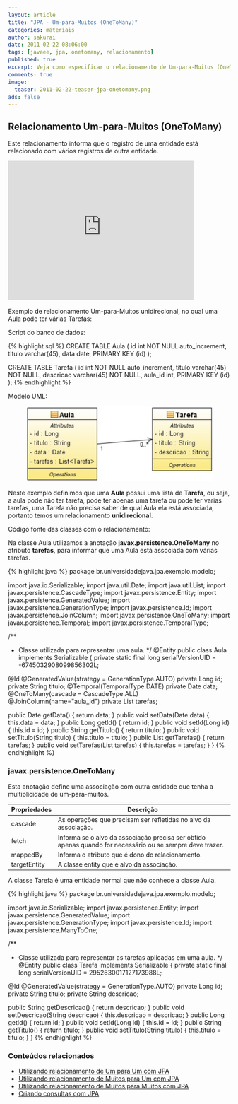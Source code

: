 ```yaml
---
layout: article
title: "JPA - Um-para-Muitos (OneToMany)"
categories: materiais
author: sakurai
date: 2011-02-22 08:06:00
tags: [javaee, jpa, onetomany, relacionamento]
published: true
excerpt: Veja como especificar o relacionamento de Um-para-Muitos (OneToMany) entre as entidades.
comments: true
image:
  teaser: 2011-02-22-teaser-jpa-onetomany.png
ads: false
---
```


## Relacionamento Um-para-Muitos (OneToMany)

Este relacionamento informa que o registro de uma entidade está relacionado com vários registros de outra entidade.

<iframe width="420" height="315" src="https://www.youtube.com/embed/B5wArXmXy9M" frameborder="0" allowfullscreen></iframe>

Exemplo de relacionamento Um-para-Muitos unidirecional, no qual uma Aula pode ter várias Tarefas:

Script do banco de dados:

{% highlight sql %}
CREATE TABLE Aula (
  id int NOT NULL auto_increment,
  titulo varchar(45),
  data date,
  PRIMARY KEY (id)
);

CREATE TABLE Tarefa (
  id int NOT NULL auto_increment,
  titulo varchar(45) NOT NULL,
  descricao varchar(45) NOT NULL,
  aula_id int,
  PRIMARY KEY (id)
);
{% endhighlight %}

Modelo UML:

<figure>
    <a href="/images/2011-02-22-jpa-onetomany-01.png"><img src="/images/2011-02-22-jpa-onetomany-01.png" alt="Exemplo de relacionamento @OneToMany."></a>
</figure>

Neste exemplo definimos que uma **Aula** possui uma lista de **Tarefa**, ou seja, a aula pode não ter tarefa, pode ter apenas uma tarefa ou pode ter varias tarefas, uma Tarefa não precisa saber de qual Aula ela está associada, portanto temos um relacionamento **unidirecional**.

Código fonte das classes com o relacionamento:

Na classe Aula utilizamos a anotação **javax.persistence.OneToMany** no atributo **tarefas**, para informar que uma Aula está associada com várias tarefas.

{% highlight java %}
package br.universidadejava.jpa.exemplo.modelo;

import java.io.Serializable;
import java.util.Date;
import java.util.List;
import javax.persistence.CascadeType;
import javax.persistence.Entity;
import javax.persistence.GeneratedValue;
import javax.persistence.GenerationType;
import javax.persistence.Id;
import javax.persistence.JoinColumn;
import javax.persistence.OneToMany;
import javax.persistence.Temporal;
import javax.persistence.TemporalType;

/**
 * Classe utilizada para representar uma aula.
 */
@Entity
public class Aula implements Serializable {
  private static final long serialVersionUID = -6745032908099856302L;

  @Id
  @GeneratedValue(strategy = GenerationType.AUTO)
  private Long id;
  private String titulo;
  @Temporal(TemporalType.DATE)
  private Date data;
  @OneToMany(cascade = CascadeType.ALL)
  @JoinColumn(name="aula_id")
  private List<Tarefa> tarefas;

  public Date getData() {
    return data;
  }
  public void setData(Date data) {
    this.data = data;
  }
  public Long getId() {
    return id;
  }
  public void setId(Long id) {
    this.id = id;
  }
  public String getTitulo() {
    return titulo;
  }
  public void setTitulo(String titulo) {
    this.titulo = titulo;
  }
  public List<Tarefa> getTarefas() {
    return tarefas;
  }
  public void setTarefas(List<Tarefa> tarefas) {
    this.tarefas = tarefas;
  }
}
{% endhighlight %}

### javax.persistence.OneToMany

Esta anotação define uma associação com outra entidade que tenha a multiplicidade de um-para-muitos.

Propriedades | Descrição
------------ | ---------
cascade | As operações que precisam ser refletidas no alvo da associação.
fetch | Informa se o alvo da associação precisa ser obtido apenas quando for necessário ou se sempre deve trazer.
mappedBy | Informa o atributo que é dono do relacionamento.
targetEntity | A classe entity que é alvo da associação.

A classe Tarefa é uma entidade normal que não conhece a classe Aula.

{% highlight java %}
package br.universidadejava.jpa.exemplo.modelo;

import java.io.Serializable;
import javax.persistence.Entity;
import javax.persistence.GeneratedValue;
import javax.persistence.GenerationType;
import javax.persistence.Id;
import javax.persistence.ManyToOne;

/**
 * Classe utilizada para representar as tarefas aplicadas em uma aula.
 */
@Entity
public class Tarefa implements Serializable {
  private static final long serialVersionUID = 2952630017127173988L;

  @Id
  @GeneratedValue(strategy = GenerationType.AUTO)
  private Long id;
  private String titulo;
  private String descricao;

  public String getDescricao() {
    return descricao;
  }
  public void setDescricao(String descricao) {
    this.descricao = descricao;
  }
  public Long getId() {
    return id;
  }
  public void setId(Long id) {
    this.id = id;
  }
  public String getTitulo() {
    return titulo;
  }
  public void setTitulo(String titulo) {
    this.titulo = titulo;
  }
}
{% endhighlight %}


### Conteúdos relacionados

- [Utilizando relacionamento de Um para Um com JPA](http://www.universidadejava.com.br/jee/jpa-onetoone/)
- [Utilizando relacionamento de Muitos para Um com JPA](http://www.universidadejava.com.br/jee/jpa-manytoone/)
- [Utilizando relacionamento de Muitos para Muitos com JPA](http://www.universidadejava.com.br/jee/jpa-manytomany/)
- [Criando consultas com JPA](http://www.universidadejava.com.br/jee/jpa-query/)